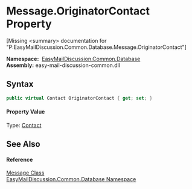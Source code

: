 Message.OriginatorContact Property
==================================

[Missing &lt;summary> documentation for "P:EasyMailDiscussion.Common.Database.Message.OriginatorContact"]


  **Namespace:**  [EasyMailDiscussion.Common.Database][1]  
  **Assembly:** easy-mail-discussion-common.dll

Syntax
------

```csharp
public virtual Contact OriginatorContact { get; set; }
```

#### Property Value
Type: [Contact][2]

See Also
--------

#### Reference
[Message Class][3]  
[EasyMailDiscussion.Common.Database Namespace][1]  

[1]: ../README.md
[2]: ../Contact/README.md
[3]: README.md